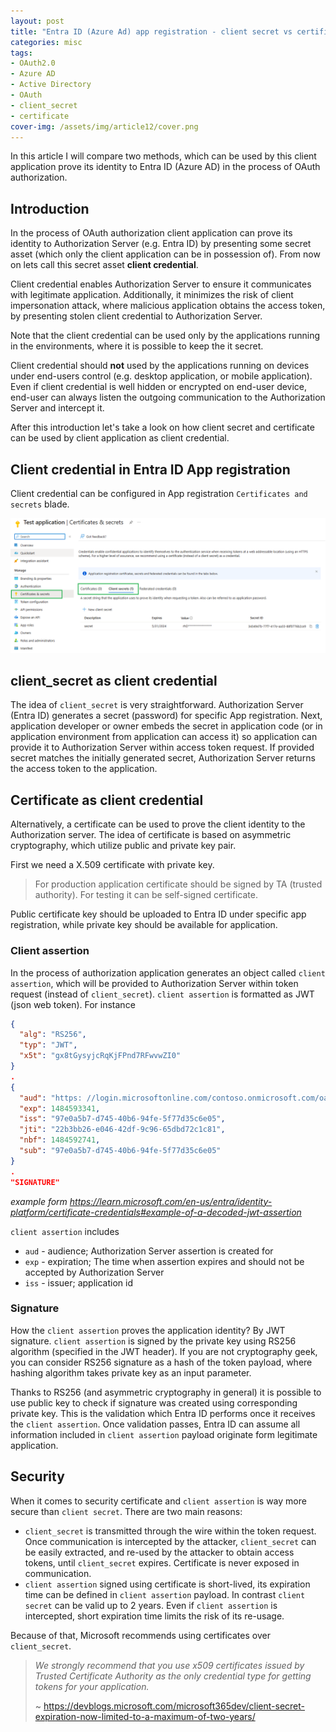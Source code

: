 ```yaml
---
layout: post
title: "Entra ID (Azure Ad) app registration - client secret vs certificate. What to choose?"
categories: misc
tags:
- OAuth2.0
- Azure AD
- Active Directory
- OAuth
- client_secret
- certificate
cover-img: /assets/img/article12/cover.png
---
```


In this article I will compare two methods, which can be used by this client application prove its identity to Entra ID (Azure AD) in the process of OAuth authorization.

## Introduction

In the process of OAuth authorization client application can prove its identity to Authorization Server (e.g. Entra ID) by presenting some secret asset (which only the client application can be in possession of). From now on lets call this secret asset **client credential**.

Client credential enables Authorization Server to ensure it communicates with legitimate application. Additionally, it minimizes the risk of client impersonation attack, where malicious application obtains the access token, by presenting stolen client credential to Authorization Server. 

Note that the client credential can be used only by the applications running in the environments, where it is possible to keep the it secret.

Client credential should **not** used by the applications running on devices under end-users control (e.g. desktop application, or mobile application). Even if client credential is well hidden or encrypted on end-user device, end-user can always listen the outgoing communication to the Authorization Server and intercept it.

After this introduction let's take a look on how client secret and certificate can be used by client application as client credential.

## Client credential in Entra ID App registration

Client credential can be configured in App registration `Certificates and secrets` blade.

![azure-ad-client-credentials](/assets/img/article12/azure-ad-client-credentials.png)

## client_secret as client credential

The idea of `client_secret` is very straightforward. Authorization Server (Entra ID) generates a secret (password) for specific App registration. Next, application developer or owner embeds the secret in application code (or in application environment from application can access it) so application can provide it to Authorization Server within access token request. If provided secret matches the initially generated secret, Authorization Server returns the access token to the application.

## Certificate as client credential

Alternatively, a certificate can be used to prove the client identity to the Authorization server. The idea of certificate is based on asymmetric cryptography, which utilize public and private key pair. 

First we need a X.509 certificate with private key.

> For production application certificate should be signed by TA (trusted authority). For testing it can be self-signed certificate.

Public certificate key should be uploaded to Entra ID under specific app registration, while private key should be available for application. 

### Client assertion
In the process of authorization application generates an object called `client assertion`, which will be provided to Authorization Server within token request (instead of `client_secret`). `client assertion` is formatted as JWT (json web token). For instance

```json
{
  "alg": "RS256",
  "typ": "JWT",
  "x5t": "gx8tGysyjcRqKjFPnd7RFwvwZI0"
}
.
{
  "aud": "https: //login.microsoftonline.com/contoso.onmicrosoft.com/oauth2/v2.0/token",
  "exp": 1484593341,
  "iss": "97e0a5b7-d745-40b6-94fe-5f77d35c6e05",
  "jti": "22b3bb26-e046-42df-9c96-65dbd72c1c81",
  "nbf": 1484592741,
  "sub": "97e0a5b7-d745-40b6-94fe-5f77d35c6e05"
}
.
"SIGNATURE"
```
_example form https://learn.microsoft.com/en-us/entra/identity-platform/certificate-credentials#example-of-a-decoded-jwt-assertion_

`client assertion` includes
* `aud` - audience; Authorization Server assertion is created for
* `exp` - expiration; The time when assertion expires and should not be accepted by Authorization Server
* `iss` - issuer; application id

### Signature

How the `client assertion` proves the application identity? By JWT signature. `client assertion` is signed by the private key using RS256 algorithm (specified in the JWT header). If you are not cryptography geek, you can consider RS256 signature as a hash of the token payload, where hashing algorithm takes private key as an input parameter.

Thanks to RS256 (and asymmetric cryptography in general) it is possible to use public key to check if signature was created using corresponding private key. This is the validation which Entra ID performs once it receives the `client assertion`. Once validation passes, Entra ID can assume all information included in `client assertion` payload originate form legitimate application.

## Security

When it comes to security certificate and `client assertion` is way more secure than `client secret`. There are two main reasons:

* `client_secret` is transmitted through the wire within the token request. Once communication is intercepted by the attacker, `client_secret` can be easily extracted, and re-used by the attacker to obtain access tokens, until `client_secret` expires. Certificate is never exposed in communication.
* `client assertion` signed using certificate is short-lived, its expiration time can be defined in `client assertion` payload. In contrast `client secret` can be valid up to 2 years. Even if `client assertion` is intercepted, short expiration time limits the risk of its re-usage.

Because of that, Microsoft recommends using certificates over `client_secret`. 

> _We strongly recommend that you use x509 certificates issued by Trusted Certificate Authority as the only credential type for getting tokens for your application._
> 
> ~ https://devblogs.microsoft.com/microsoft365dev/client-secret-expiration-now-limited-to-a-maximum-of-two-years/
